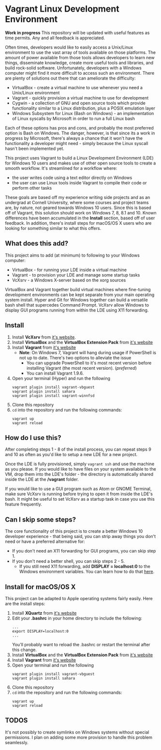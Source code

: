 # Vagrant Linux Development Environment

**Work in progress** This repository will be updated with useful features as time permits. Any and all feedback is appreciated.

Often times, developers would like to easily access a Unix/Linux environment to use the vast array of tools available on those platforms. The amount of power available from those tools allows developers to learn new things, disseminate knowledge, create more useful tools and libraries, and build rock-solid software. Unfortunately, developers with a Windows computer might find it more difficult to access such an environment. There are plenty of solutions out there that can ameliorate the difficulty:
   - VirtualBox - create a virtual machine to use whenever you need a Unix/Linux environment
   - Vagrant - quickly provision a virtual machine to use for development
   - Cygwin - a collection of GNU and open source tools which provide functionality similar to a Linux distribution, plus a POSIX emulation layer
   - Windows Subsystem for Linux (Bash on Windows) - an implementation of Linux syscalls by Microsoft in order to run a full Linux bash

Each of these options has pros and cons, and probably the most preferred option is Bash on Windows. The danger, however, is that since its a work in progress by Microsoft, there's always a chance that it won't have the functionality a developer might need - simply because the Linux syscall hasn't been implemented yet. 

This project uses Vagrant to build a Linux Development Environment (LDE) for Windows 10 users and makes use of other open source tools to create a smooth workflow. It's streamlined for a workflow where:
   - the user writes code using a text editor directly on Windows
   - the user can use Linux tools inside Vagrant to compile their code or perform other tasks

These goals are based off my experience writing side projects and as an undergrad at Cornell University, where some courses and project teams are, by nature, not geared towards Windows 10 users. Since this is based off of Vagrant, this solution should work on Windows 7, 8,  8.1 and 10. Known differences have been accumulated in the **Install** section, based off of user feedback. In addition, there's install steps for macOS/OS X users who are looking for something similar to what this offers.

## What does this add?

This project aims to add (at minimum) to following to your Windows computer:
   - VirtualBox - for running your LDE inside a virtual machine
   - Vagrant - to provision your LDE and manage some startup tasks
   - VcXsrv - a Windows X-server based on the xorg sources

VirtualBox and Vagrant together build virtual machines where fine-tuning development environments can be kept separate from your main operating system install. Hyper and Git for Windows together can build a versatile bash shell that supercedes Command Prompt. VcXsrv allow Windows to display GUI programs running from within the LDE using X11 forwarding.

## Install
1. Install **VcXsrv** from [it's website](https://sourceforge.net/projects/vcxsrv/).
6. Install **VirtualBox** and the **VirtualBox Extension Pack** from [it's website](https://www.virtualbox.org/wiki/Downloads)
7. Install **Vagrant** from [it's website](https://www.vagrantup.com/)
   * **Note**: On Windows 7, Vagrant will hang during usage if PowerShell is not up to date. There's two options to alleviate the issue
      * You can upgrade PowerShell to it's most recent version before installing Vagrant (the most recent version). (*preferred*)
      * You can install Vagrant 1.9.6.
8. Open your terminal (Hyper) and run the following
   ```
   vagrant plugin install vagrant-vbguest
   vagrant plugin install sahara
   vagrant plugin install vagrant-winnfsd
    ```
9. Clone this repository
10. `cd` into the repository and run the following commands:
    ```
    vagrant up
    vagrant reload
    ```

## How do I use this?

After completing steps 1 - 8 of the install process, you can repeat steps 9 and 10 as often as you'd like to setup a new LDE for a new project.

Once the LDE is fully provisioned, simply `vagrant ssh` and use the machine as you please. If you would like to have files on your system available to the VM, drop them into the LDE's folder - the directory is automatically shared inside the LDE at the **/vagrant** folder.

If you would like to use a GUI program such as Atom or GNOME Terminal, make sure VcXsrv is running before trying to open it from inside the LDE's bash. It might be useful to set VcXsrv as a startup task in case you use this feature frequently.

## Can I skip some steps?

The core functionality of this project is to create a better Windows 10 developer experience - that being said, you can strip away things you don't need or have a preferred alternative for:
* If you don't need an X11 forwarding for GUI programs, you can skip step 1.
* If you don't need a better shell, you can skip steps 2 - 5.
   * If you still need X11 forwarding, add **DISPLAY = localhost:0** to the Windows environment variables. You can learn how to do that [here](https://kb.wisc.edu/cae/page.php?id=24500).



## Install for macOS/OS X

This project can be adapted to Apple operating systems fairly easily. Here are the install steps:
1. Install **XQuartz** from [it's website](https://www.xquartz.org/)
2. Edit your **.bashrc** in your home directory to include the following:
    ```
    ...
    export DISPLAY=localhost:0
    ...
    ```
    You'll probably want to reload the .bashrc or restart the terminal after this change.
3. Install **VirtualBox** and the **VirtualBox Extension Pack** from [it's website](https://www.virtualbox.org/wiki/Downloads)
4. Install **Vagrant** from [it's website](https://www.vagrantup.com/)
5. Open your terminal and run the following
   ```
   vagrant plugin install vagrant-vbguest
   vagrant plugin install sahara
    ```
6. Clone this repository
7. `cd` into the repository and run the following commands:
    ```
    vagrant up
    vagrant reload
    ```

## TODOS

It's not possibly to create symlinks on Windows systems without special permissions. I plan on adding some more provision to handle this problem seamlessly.
